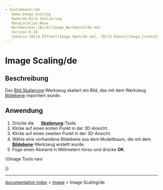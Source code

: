 ```yaml
---
- GuiCommand:/de
   Name:Image Scaling
   Name/de:Bild Skalierung
   MenuLocation:None
   Workbenches:[Bild](Image_Workbench/de.md)
   Version:0.18
   SeeAlso:[Bild Öffnen](Image_Open/de.md), [Bild Ebene](Image_CreateImagePlane/de.md)
---
```


# Image Scaling/de

## Beschreibung

Das [Bild Skalierung](Image_Scaling/de.md)-Werkzeug skaliert ein Bild, das mit dem Werkzeug [Bildebene](Image_CreateImagePlane/de.md) importiert wurde.

## Anwendung

1.  Drücke die **<img src="images/Image_Scaling.svg" width=16px> [Skalierung](Image_Scaling/de.md)**-Taste.
2.  Klicke auf einen ersten Punkt in der 3D-Ansicht.
3.  Klicke auf einen zweiten Punkt in der 3D-Ansicht.
4.  Wähle eine vorhandene Bildebene aus dem Modellbaum, die mit dem **<img src="images/Image_CreateImagePlane.svg" width=16px> [Bildebene](Image_CreateImagePlane/de.md)**-Werkzeug erstellt wurde.
5.  Füge einen Abstand in Millimetern hinzu und drücke **OK**.





{{Image Tools navi

}}

---
[documentation index](../README.md) > [Image](Image_Workbench.md) > Image Scaling/de

